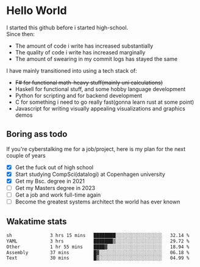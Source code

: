 # Hello World

I started this github before i started high-school.  
Since then:
- The amount of code i write has increased substantially
- The quality of code i write has increased marginally
- The amount of swearing in my commit logs has stayed the same

I have mainly transitioned into using a tech stack of:
- ~~F# for functional math-heavy stuff(mainly uni calculations)~~
- Haskell for functional stuff, and some hobby language development
- Python for scripting and for backend development
- C for something i need to go really fast(gonna learn rust at some point)
- Javascript for writing visually appealing visualizations and graphics demos

## Boring ass todo
If you're cyberstalking me for a job/project, here is my plan for the next couple of years
- [x] Get the fuck out of high school
- [x] Start studying CompSci(datalogi) at Copenhagen university
- [x] Get my Bsc. degree in 2021
- [ ] Get my Masters degree in 2023
- [ ] Get a job and work full-time again
- [ ] Become the greatest systems architect the world has ever known

## Wakatime stats
<!--START_SECTION:waka-->

```txt
sh              3 hrs 15 mins   ████████░░░░░░░░░░░░░░░░░   32.14 %
YAML            3 hrs           ███████▒░░░░░░░░░░░░░░░░░   29.72 %
Other           1 hr 55 mins    ████▓░░░░░░░░░░░░░░░░░░░░   18.94 %
Assembly        37 mins         █▓░░░░░░░░░░░░░░░░░░░░░░░   06.18 %
Text            30 mins         █▒░░░░░░░░░░░░░░░░░░░░░░░   04.99 %
```

<!--END_SECTION:waka-->
